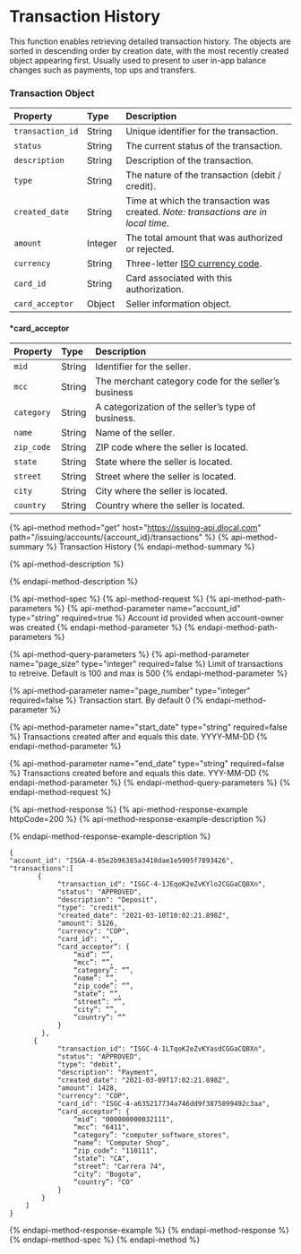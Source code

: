 # Transaction History

This function enables retrieving detailed transaction history. The objects are sorted in descending order by creation date, with the most recently created object appearing first. Usually used to present to user in-app balance changes such as payments, top ups and transfers. 

### Transaction Object <a id="transaction-object"></a>

| Property | **Type** | **Description** |
| :--- | :--- | :--- |
| `transaction_id` | String | Unique identifier for the transaction. |
| `status` | String | The current status of the transaction. |
| `description` | String | Description of the transaction. |
| `type` | String | The nature of the transaction \(debit / credit\). |
| `created_date` | String | Time at which the transaction was created. _Note: transactions are in local time._  |
| `amount` | Integer | The total amount that was authorized or rejected. |
| `currency` | String | Three-letter [ISO currency code](https://www.iso.org/iso-4217-currency-codes.html). |
| `card_id` | String | Card associated with this authorization. |
| `card_acceptor` | Object | Seller information object.  |

#### \*card\_acceptor <a id="headers"></a>

| Property | **Type** | **Description** |
| :--- | :--- | :--- |
| `mid` | String | Identifier for the seller. |
| `mcc` | String | The merchant category code for the seller’s business |
| `category` | String | A categorization of the seller’s type of business. |
| `name` | String | Name of the seller. |
| `zip_code` | String | ZIP code where the seller is located.  |
| `state` | String | State where the seller is located. |
| `street` | String | Street where the seller is located. |
| `city` | String | City where the seller is located. |
| `country` | String | Country where the seller is located. |

{% api-method method="get" host="https://issuing-api.dlocal.com" path="/issuing/accounts/{account\_id}/transactions" %}
{% api-method-summary %}
Transaction History
{% endapi-method-summary %}

{% api-method-description %}

{% endapi-method-description %}

{% api-method-spec %}
{% api-method-request %}
{% api-method-path-parameters %}
{% api-method-parameter name="account\_id" type="string" required=true %}
Account id provided when account-owner was created
{% endapi-method-parameter %}
{% endapi-method-path-parameters %}

{% api-method-query-parameters %}
{% api-method-parameter name="page\_size" type="integer" required=false %}
Limit of transactions to retreive. Default is 100 and max is 500
{% endapi-method-parameter %}

{% api-method-parameter name="page\_number" type="integer" required=false %}
Transaction start. By default 0
{% endapi-method-parameter %}

{% api-method-parameter name="start\_date" type="string" required=false %}
Transactions created after and equals this date. YYYY-MM-DD
{% endapi-method-parameter %}

{% api-method-parameter name="end\_date" type="string" required=false %}
Transactions created before and equals this date. YYY-MM-DD
{% endapi-method-parameter %}
{% endapi-method-query-parameters %}
{% endapi-method-request %}

{% api-method-response %}
{% api-method-response-example httpCode=200 %}
{% api-method-response-example-description %}

{% endapi-method-response-example-description %}

```
{
"account_id": "ISGA-4-85e2b96385a3418dae1e5905f7893426",
"transactions":[
       {
            "transaction_id": "ISGC-4-1JEqoK2eZvKYlo2CGGaCQ8Xn",
            "status": "APPROVED",
            "description": "Deposit",
            "type": "credit",
            "created_date": "2021-03-10T10:02:21.898Z",
            "amount": 5126,
            "currency": "COP",
            "card_id": "",
            “card_acceptor”: {
                “mid”: “”,
                “mcc”: “”,
                “category”: “”,
                “name”: “”,
                “zip_code”: “”,
                “state”: “”,
                “street”: “”,
                “city”: “”,
                “country”: “”
            }
        },  
      {
            "transaction_id": "ISGC-4-1LTqoK2eZvKYasdCGGaCQ8Xn",
            "status": "APPROVED",
            "type": "debit",
            "description": "Payment",
            "created_date": "2021-03-09T17:02:21.898Z",
            "amount": 1428,
            "currency": "COP",
            "card_id": "ISGC-4-a635217734a746dd9f3875899492c3aa",
            “card_acceptor”: {
                “mid”: "000000000032111",
                “mcc”: "6411",
                “category”: "computer_software_stores",
                “name”: "Computer Shop",
                “zip_code”: "110111",
                “state”: "CA",
                “street”: "Carrera 74",
                “city”: "Bogota",
                “country”: "CO"
            }
        }           
    ]
}
```
{% endapi-method-response-example %}
{% endapi-method-response %}
{% endapi-method-spec %}
{% endapi-method %}

